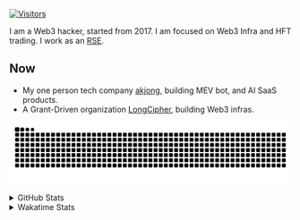 <!-- markdownlint-disable MD041 MD010 MD033 -->
[![Visitors](https://api.visitorbadge.io/api/daily?path=Akagi201%2FAkagi201&label=Visitors%20Today&countColor=%2337d67a)](https://visitorbadge.io/status?path=Akagi201%2FAkagi201)

I am a Web3 hacker, started from 2017. I am focused on Web3 Infra and HFT trading.
I work as an [RSE](https://us-rse.org/about/what-is-an-rse/).

## Now

* My one person tech company [akjong](https://github.com/akjong), building MEV bot, and AI SaaS products.
* A Grant-Driven organization [LongCipher](https://github.com/longcipher), building Web3 infras.

[![github contribution grid snake animation](https://raw.githubusercontent.com/Akagi201/Akagi201/output/github-contribution-grid-snake.svg#gh-light-mode-only)](https://github.com/Akagi201)

<details>
<summary>GitHub Stats</summary>
  <a href="https://github.com/Akagi201"><img alt="Profile Detail" src="https://raw.githubusercontent.com/Akagi201/Akagi201/master/profile-summary-card-output/dracula/0-profile-details.svg" /></a>
  <a href="https://github.com/Akagi201"><img alt="Github Stats" src="https://raw.githubusercontent.com/Akagi201/Akagi201/master/profile-summary-card-output/dracula/3-stats.svg" /></a>
  <a href="https://github.com/Akagi201"><img alt="Lang By Commits" src="https://raw.githubusercontent.com/Akagi201/Akagi201/master/profile-summary-card-output/dracula/2-most-commit-language.svg" /></a>
</details>

<details>
<summary>Wakatime Stats</summary>
<br>

<!--START_SECTION:waka-->

```txt
From: 16 August 2025 - To: 23 August 2025

Total Time: 49 hrs 13 mins

Other               17 hrs 48 mins  █████████░░░░░░░░░░░░░░░░   36.17 %
sh                  15 hrs 36 mins  ████████░░░░░░░░░░░░░░░░░   31.72 %
Rust                5 hrs 3 mins    ██▓░░░░░░░░░░░░░░░░░░░░░░   10.29 %
TOML                4 hrs 24 mins   ██▒░░░░░░░░░░░░░░░░░░░░░░   08.96 %
Markdown            1 hr 52 mins    █░░░░░░░░░░░░░░░░░░░░░░░░   03.81 %
Makefile            58 mins         ▒░░░░░░░░░░░░░░░░░░░░░░░░   01.99 %
Move                41 mins         ▒░░░░░░░░░░░░░░░░░░░░░░░░   01.42 %
JSON                35 mins         ▒░░░░░░░░░░░░░░░░░░░░░░░░   01.22 %
Typst               29 mins         ▒░░░░░░░░░░░░░░░░░░░░░░░░   00.99 %
YAML                21 mins         ▒░░░░░░░░░░░░░░░░░░░░░░░░   00.73 %
```

<!--END_SECTION:waka-->

</details>
